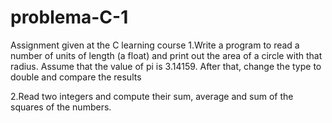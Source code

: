# problema-C-1
Assignment given at the C learning course
1.Write a program to read a number of units of length (a float) and print out the area of a circle with that radius.
Assume that the value of pi is 3.14159. After that, change the type to double and compare the results

2.Read two integers and compute their sum, average and sum of the squares of the numbers.
